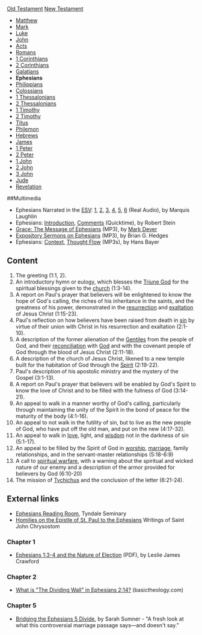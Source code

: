 [Old Testament](Old_Testament "Old Testament")
[New Testament](New_Testament "New Testament")
-   [Matthew](Gospel_of_Matthew "Gospel of Matthew")
-   [Mark](Gospel_of_Mark "Gospel of Mark")
-   [Luke](Gospel_of_Luke "Gospel of Luke")
-   [John](Gospel_of_John "Gospel of John")
-   [Acts](Acts_of_the_Apostles "Acts of the Apostles")
-   [Romans](Epistle_to_the_Romans "Epistle to the Romans")
-   [1 Corinthians](First_Epistle_to_the_Corinthians "First Epistle to the Corinthians")
-   [2 Corinthians](Second_Epistle_to_the_Corinthians "Second Epistle to the Corinthians")
-   [Galatians](Epistle_to_the_Galatians "Epistle to the Galatians")
-   **Ephesians**
-   [Philippians](Epistle_to_the_Philippians "Epistle to the Philippians")
-   [Colossians](Epistle_to_the_Colossians "Epistle to the Colossians")
-   [1 Thessalonians](First_Epistle_to_the_Thessalonians "First Epistle to the Thessalonians")
-   [2 Thessalonians](Second_Epistle_to_the_Thessalonians "Second Epistle to the Thessalonians")
-   [1 Timothy](First_Epistle_to_Timothy "First Epistle to Timothy")
-   [2 Timothy](Second_Epistle_to_Timothy "Second Epistle to Timothy")
-   [Titus](Epistle_to_Titus "Epistle to Titus")
-   [Philemon](Epistle_to_Philemon "Epistle to Philemon")
-   [Hebrews](Epistle_to_the_Hebrews "Epistle to the Hebrews")
-   [James](Epistle_of_James "Epistle of James")
-   [1 Peter](First_Epistle_of_Peter "First Epistle of Peter")
-   [2 Peter](Second_Epistle_of_Peter "Second Epistle of Peter")
-   [1 John](First_Epistle_of_John "First Epistle of John")
-   [2 John](Second_Epistle_of_John "Second Epistle of John")
-   [3 John](Third_Epistle_of_John "Third Epistle of John")
-   [Jude](Epistle_of_Jude "Epistle of Jude")
-   [Revelation](Book_of_Revelation "Book of Revelation")

##Multimedia

-   Ephesians Narrated in the [ESV](ESV "ESV"):
    [1](http://www.gnpcb.org/esv/share/audio/smil?passage=Ephesians+1),
    [2](http://www.gnpcb.org/esv/share/audio/smil?passage=Ephesians+2),
    [3](http://www.gnpcb.org/esv/share/audio/smil?passage=Ephesians+3),
    [4](http://www.gnpcb.org/esv/share/audio/smil?passage=Ephesians+4),
    [5](http://www.gnpcb.org/esv/share/audio/smil?passage=Ephesians+5),
    [6](http://www.gnpcb.org/esv/share/audio/smil?passage=Ephesians+6)
    (Real Audio), by Marquis Laughlin
-   Ephesians:
    [Introduction](http://biblicaltraining.org/audio/NT502/nt2_stein_36.mov),
    [Comments](http://biblicaltraining.org/audio/NT502/nt2_stein_37.mov)
    (Quicktime), by Robert Stein
-   [Grace: The Message of Ephesians](http://dl.salemweb.net/?mg=406FCA4E-F22E-4BEC-9523-86B3CAE2FE5E)
    (MP3), by [Mark Dever](Mark_Dever "Mark Dever")
-   [Expository Sermons on Ephesians](http://www.fulkersonpark.com/audio/)
    (MP3), by Brian G. Hedges
-   Ephesians:
    [Context](http://covenantseminary.inmotionhosting.com/NT230_Lecture_25.mp3),
    [Thought Flow](http://covenantseminary.inmotionhosting.com/NT230_Lecture_26.mp3)
    (MP3s), by Hans Bayer

## Content

1.  The greeting (1:1, 2).
2.  An introductory hymn or eulogy, which blesses the
    [Triune God](Trinity "Trinity") for the spiritual blessings given
    to the [church](Church "Church") (1:3-14).
3.  A report on Paul's prayer that believers will be enlightened to
    know the hope of God's calling, the riches of his inheritance in
    the saints, and the greatness of his power, demonstrated in the
    [resurrection](Resurrection_of_Jesus "Resurrection of Jesus") and
    [exaltation](index.php?title=Exaltation_of_Jesus&action=edit&redlink=1 "Exaltation of Jesus (page does not exist)")
    of Jesus Christ (1:15-23).
4.  Paul's reflection on how believers have been raised from death
    in [sin](Sin "Sin") by virtue of their union with Christ in his
    resurrection and exaltation (2:1-10).
5.  A description of the former alienation of the
    [Gentiles](Gentile "Gentile") from the people of God, and their
    [reconciliation](Reconciliation "Reconciliation") with
    [God](God "God") and with the covenant people of God through the
    blood of Jesus Christ (2:11-18).
6.  A description of the church of Jesus Christ, likened to a new
    temple built for the habitation of God through the
    [Spirit](Holy_Spirit "Holy Spirit") (2:19-22).
7.  Paul's description of his apostolic ministry and the mystery of
    the Gospel (3:1-13).
8.  A report on Paul's prayer that believers will be enabled by
    God's Spirit to know the love of Christ and to be filled with the
    fullness of God (3:14-21).
9.  An appeal to walk in a manner worthy of God's calling,
    particularly through maintaining the unity of the Spirit in the
    bond of peace for the maturity of the body (4:1-16).
10. An appeal to not walk in the futility of sin, but to live as
    the new people of God, who have put off the old man, and put on the
    new (4:17-32).
11. An appeal to walk in [love](Love "Love"), light, and
    [wisdom](index.php?title=Wisdom&action=edit&redlink=1 "Wisdom (page does not exist)")
    not in the darkness of sin (5:1-17).
12. An appeal to be filled by the Spirit of God in
    [worship](Worship "Worship"), [marriage](Marriage "Marriage"),
    family relationships, and in the servant-master relationships
    (5:18-6:9)
13. A call to
    [spiritual warfare](Spiritual_warfare "Spiritual warfare"), with a
    warning about the spiritual and wicked nature of our enemy and a
    description of the armor provided for believers by God (6:10-20)
14. The mission of
    [Tychichus](index.php?title=Tychichus&action=edit&redlink=1 "Tychichus (page does not exist)")
    and the conclusion of the letter (6:21-24).

## External links

-   [Ephesians Reading Room](http://www.tyndale.ca/seminary/mtsmodular/reading-rooms/newt/ephesians),
    Tyndale Seminary
-   [Homilies on the Epistle of St. Paul to the Ephesians](http://www.biblestudytools.com/history/early-church-fathers/nicene/vol-13-saint-john-chrysostom/homilies-on-ephesians/homilies-epistle-of-st-paul-ephesians.html)
    Writings of Saint John Chrysostom

### Chapter 1

-   [Ephesians 1:3-4 and the Nature of Election](http://www.tms.edu/tmsj/tmsj11e.pdf)
    (PDF), by Leslie James Crawford

### Chapter 2

-   [What is "The Dividing Wall" in Ephesians 2:14?](http://basictheology.com/articles/The_Dividing_Wall_of_Hostility/)
    (basictheology.com)

### Chapter 5

-   [Bridging the Ephesians 5 Divide](http://www.christianitytoday.com/global/printer.html?/ct/2005/011/30.59.html),
    by Sarah Sumner - "A fresh look at what this controversial marriage
    passage says—and doesn't say."
